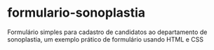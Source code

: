 # formulario-sonoplastia
Formulário simples para cadastro de candidatos ao departamento de sonoplastia, um exemplo prático de formulário usando HTML e CSS
